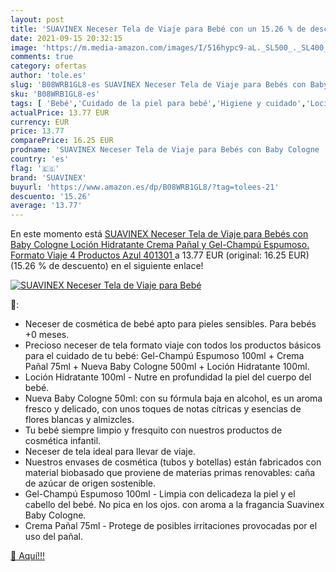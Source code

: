 ```yaml
---
layout: post
title: 'SUAVINEX Neceser Tela de Viaje para Bebé con un 15.26 % de descuento'
date: 2021-09-15 20:32:15
image: 'https://m.media-amazon.com/images/I/516hypc9-aL._SL500_._SL400_.jpg'
comments: true
category: ofertas
author: 'tole.es'
slug: 'B08WRB1GL8-es SUAVINEX Neceser Tela de Viaje para Bebés con Baby Cologne...'
sku: 'B08WRB1GL8-es'
tags: [ 'Bebé','Cuidado de la piel para bebé','Higiene y cuidado','Lociones para la piel de bebé','bebés','pañal','suavinex', ]
actualPrice: 13.77 EUR
currency: EUR
price: 13.77
comparePrice: 16.25 EUR
prodname: 'SUAVINEX Neceser Tela de Viaje para Bebés con Baby Cologne  Loción Hidratante  Crema Pañal y Gel-Champú Espumoso. Formato Viaje  4 Productos  Azul  401301 '
country: 'es'
flag: '🇪🇸'
brand: 'SUAVINEX'
buyurl: 'https://www.amazon.es/dp/B08WRB1GL8/?tag=tolees-21'
descuento: '15.26'
average: '13.77'
---
```


En este momento está [SUAVINEX Neceser Tela de Viaje para Bebés con Baby Cologne  Loción Hidratante  Crema Pañal y Gel-Champú Espumoso. Formato Viaje  4 Productos  Azul  401301 ](https://www.amazon.es/dp/B08WRB1GL8/?tag=tolees-21) a 13.77 EUR (original: 16.25 EUR) (15.26 %  de descuento) en el siguiente enlace!

[![SUAVINEX Neceser Tela de Viaje para Bebé](https://m.media-amazon.com/images/I/516hypc9-aL._SL500_._SL400_.jpg)](https://www.amazon.es/dp/B08WRB1GL8/?tag=tolees-21)

🔎:

- Neceser de cosmética de bebé apto para pieles sensibles. Para bebés +0 meses.
- Precioso neceser de tela formato viaje con todos los productos básicos para el cuidado de tu bebé: Gel-Champú Espumoso 100ml + Crema Pañal 75ml + Nueva Baby Cologne 500ml + Loción Hidratante 100ml.
- Loción Hidratante 100ml - Nutre en profundidad la piel del cuerpo del bebé.
- Nueva Baby Cologne 50ml: con su fórmula baja en alcohol, es un aroma fresco y delicado, con unos toques de notas cítricas y esencias de flores blancas y almizcles.
- Tu bebé siempre limpio y fresquito con nuestros productos de cosmética infantil.
- Neceser de tela ideal para llevar de viaje.
- Nuestros envases de cosmética (tubos y botellas) están fabricados con material biobasado que proviene de materias primas renovables: caña de azúcar de origen sostenible.
- Gel-Champú Espumoso 100ml - Limpia con delicadeza la piel y el cabello del bebé. No pica en los ojos. con aroma a la fragancia Suavinex Baby Cologne.
- Crema Pañal 75ml - Protege de posibles irritaciones provocadas por el uso del pañal.

[🛒 Aquí!!!](https://www.amazon.es/dp/B08WRB1GL8/?tag=tolees-21)
